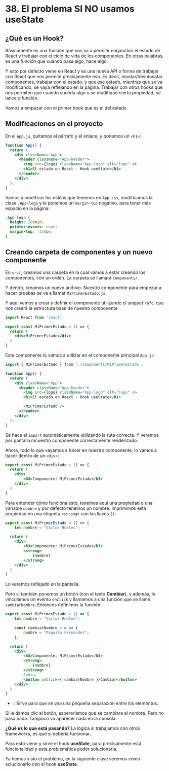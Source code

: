 # 38. El problema SI NO usamos useState

## ¿Qué es un **Hook**?

Básicamente es una función que nos va a permitir enganchar el estado de React y trabajar con el ciclo de vida de los componentes. En otras
palabras, es una función que cuando pasa algo, hace algo.

Y esto por defecto viene en React y es una nueva API o forma de trabajar con React que nos permite precisamente eso.
Es decir, montar/desmonatar componentes, trabajar con el estado, y que ese estado, mientras que se va modificando, se vaya reflejando en la
página. Trabajar con otros hooks que nos permiten que cuando suceda algo o se modifique cierta propiedad, se lance x función.

Vamos a empezar con el primer hook que es el del estado.

## Modificaciones en el proyecto

En el `App.js`, quitamos el párrafo y el enlace, y ponemos un `<h1>`:

```jsx
function App() {
  return (
    <div className="App">
      <header className="App-header">
        <img src={logo} className="App-logo" alt="logo" />
        <h1>El estado en React - Hook useState</h1>
      </header>
    </div>
  );
}
```

Vamos a modificar los estilos que tenemos en `App.css`, modificamos la clase `.App-logo` y le ponemos un `margin-top` negativo, para tener más
espacio en la página:

```css
.App-logo {
  height: 20vmin;
  pointer-events: none;
  margin-top: -350px;
}
```

## Creando carpeta de componentes y un nuevo componente

En `src/`, creamos una carpeta en la cual vamos a estar creando los componentes, con un orden. La carpeta se llamará `components/`.

Y dentro, creamos un nuevo archivo. Nuestro componente para empezar a hacer pruebas se va a llamar `MiPrimerEstado.js`.

Y aquí vamos a crear y definir el componente utilizando el snippet `rafc`, que nos creará la estructura base de nuestro componente:

```jsx
import React from 'react'

export const MiPrimerEstado = () => {
  return (
    <div>MiPrimerEstado</div>
  )
}
```

Este componente lo vamos a utilizar en el componente principal `App.js`:

```jsx
import { MiPrimerEstado } from './components/MiPrimerEstado';

function App() {
  return (
    <div className="App">
      <header className="App-header">
        <img src={logo} className="App-logo" alt="logo" />
        <h1>El estado en React - Hook useState</h1>

        <MiPrimerEstado />
      </header>
    </div>
  );
}
```

Se hace el `import` automáticamente utilizando la ruta correcta. Y veremos por pantalla mnuestro componente correctamente renderizado.

Ahora, todo lo que vayamos a hacer en nuestro componente, lo vamos a hacer dentro de un `<div>`:

```jsx
export const MiPrimerEstado = () => {
  return (
    <div>
        <h3>Componente: MiPrimerEstado</h3>
    </div>
  )
}
```

Para entender cómo funciona esto, tenemos aquí una propiedad o una variable `nombre` y por defecto tenemos un nombre. Imprimimos esta propiedad en una etiqueta `<strong>` con las llaves `{}`:

```jsx
export const MiPrimerEstado = () => {
    let nombre = "Víctor Robles";

  return (
    <div>
        <h3>Componente: MiPrimerEstado</h3>
        <strong>
            {nombre}
        </strong>
    </div>
  )
}
```

Lo veremos reflejado en la pantalla.

Pero si también ponemos un botón (con el texto **Cambiar**), y además, le vinculamos un evento `onClick` y llamamos a una función que se llame
`cambiarNombre`. Entonces definimos la función:

```jsx
export const MiPrimerEstado = () => {
    let nombre = "Víctor Robles";

    const cambiarNombre = e => {
        nombre = "Paquito Fernandez";
    };

  return (
    <div>
        <h3>Componente: MiPrimerEstado</h3>
        <strong>
            {nombre}
        </strong>
        &nbsp;
        <button onClick={ cambiarNombre }>Cambiar</button>
    </div>
  )
}
```

* **&nbsp;**: Sirve para que se vea una pequeña separación entre los elementos.


Si le damos clic al botón, esperaríamos que se cambiara el nombre. Pero no pasa nada. Tampoco va aparecer nada en la consola.

**¿Qué es lo que está pasando?** La lógica si trabajamos con otros frameworks, es que si debería funcionar.

Para esto viene y sirve el hook **useState**, para precisamente está funcionalidad y esta problemática poder solucionarla.

Ya hemos visto el problema, en la siguiente clase veremos cómo solucionarlo con el hook **useState**.